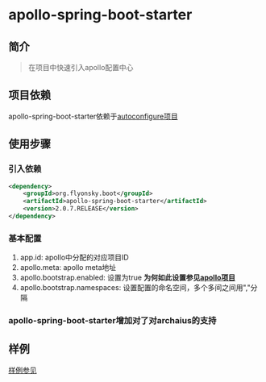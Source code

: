 # apollo-spring-boot-starter

## 简介
> 在项目中快速引入apollo配置中心

## 项目依赖
apollo-spring-boot-starter依赖于[autoconfigure项目](https://github.com/flyonskycn/autoconfigure)

## 使用步骤
### 引入依赖
```xml
<dependency>
    <groupId>org.flyonsky.boot</groupId>
    <artifactId>apollo-spring-boot-starter</artifactId>
    <version>2.0.7.RELEASE</version>
</dependency>
```
### 基本配置
1. app.id: apollo中分配的对应项目ID
2. apollo.meta: apollo meta地址
3. apollo.bootstrap.enabled: 设置为true
**为何如此设置参见[apollo项目](https://github.com/ctripcorp/apollo/wiki/Java%E5%AE%A2%E6%88%B7%E7%AB%AF%E4%BD%BF%E7%94%A8%E6%8C%87%E5%8D%97)**
4. apollo.bootstrap.namespaces: 设置配置的命名空间，多个多间之间用","分隔

### apollo-spring-boot-starter增加对了对archaius的支持

## 样例
[样例参见](https://github.com/flyonskycn/micro-service-study/tree/master/apollotimeserver)